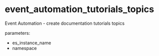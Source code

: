 # event_automation_tutorials_topics

Event Automation - create documentation tutorials topics
  
parameters:
- es_instance_name
- namespace
